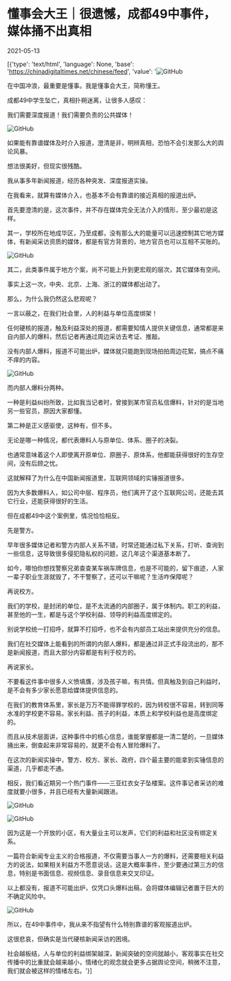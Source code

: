 # 懂事会大王｜很遗憾，成都49中事件，媒体捅不出真相

2021-05-13

[{'type': 'text/html', 'language': None, 'base': 'https://chinadigitaltimes.net/chinese/feed', 'value': '![GitHub](https://chinadigitaltimes.net/chinese/files/2021/05/image-1620891187668.png)

 在中国冲浪，最重要是懂事。我是懂事会大王，简称懂王。 

成都49中学生坠亡，真相扑朔迷离，让很多人感叹：

我们需要深度报道！我们需要负责的公共媒体！

![GitHub](https://chinadigitaltimes.net/chinese/files/2021/05/post-665984-609cd7cc146b0.png)

如果能有靠谱媒体及时介入报道，澄清是非，明辨真相，恐怕不会引发那么大的舆论风暴。

想法很美好，但现实很残酷。

我从事多年新闻报道，经历各种突发、深度报道实操。

在我看来，就算有媒体介入，也基本不会有靠谱的接近真相的报道出炉。

首先要澄清的是，这次事件，并不存在媒体完全无法介入的情形，至少最初是这样。

其一，学校所在地成华区，乃至成都，没有那么大的能量可以迅速控制其它地方媒体，有新闻采访资质的媒体，都是有官方背景的，地方官员也可以互相不买账的。

![GitHub](https://chinadigitaltimes.net/chinese/files/2021/05/post-665984-609cd7cdec3b7.png)

其二，此类事件属于地方个案，尚不可能上升到更宏观的层次，其它媒体有空间。

事实上这一次，中央、北京、上海、浙江的媒体都出动了。

那么，为什么我仍然这么悲观呢？

一言以蔽之，在我们社会里，人的利益与单位高度绑架！

任何硬核的报道，触及利益深处的报道，都需要知情人提供关键信息，通常都是来自内部人的爆料，然后记者再通过周边采访去考证、推敲。

没有内部人爆料，报道不可能出炉，媒体就只能跑到现场拍拍周边花絮，搞点不痛不痒的内容。

![GitHub](https://chinadigitaltimes.net/chinese/files/2021/05/post-665984-609cd7cfc9dd7.)

而内部人爆料分两种。

一种是利益纠纷所致，比如我当记者时，曾接到某市官员私信爆料，针对的是当地另一些官员，原因大家都懂。

第二种是正义感驱使，这种有，但不多。

无论是哪一种情况，都代表爆料人与原单位、体系、圈子的决裂。

也通常意味着这个人即使离开原单位、原圈子、原体系，他都能获得很好的生存空间，没有后顾之忧。

这就解释了为什么在中国新闻报道里，互联网领域的实锤报道很多。

因为大多数爆料人，如公司中层、程序员，他们离开了这个互联网公司，还能去其它行业，还能获得很好的生活。

但在成都49中这个案例里，情况恰恰相反。

先是警方。

早年很多媒体记者和警方内部人关系不错，时常还能通过私下关系，打听、查询到一些信息，这导致很多侵犯隐私权的问题，这几年这个渠道基本断了。

如今，哪怕你想找警察兄弟查查某车祸车牌信息，也是不可能的，留下痕迹，人家一辈子职业生涯就毁了，不干警察了，还可以干嘛呢？生活咋保障呢？

再说校方。

我们的学校，是封闭的单位，是不太流通的内部圈子，属于体制内。职工的利益，甚至他的一生，都是与这个学校利益、领导的利益高度绑定的。

别说学校统一打招呼，就算不打招呼，也不会有内部员工站出来提供充分的信息。

我们在社交媒体上能看到的所谓的内部人爆料，都是通过非正式手段流出的，那不是新闻报道，而且大部分内容都是有利于校方的。

再说家长。

不要看这件事中很多人义愤填膺，涉及孩子嘛，有共情。但真触及到自己利益时，是不会有多少家长愿意给媒体提供信息的。

在我们的教育体系里，家长是万万不能得罪学校的，因为转校很不容易，转到同等水准的学校更不容易。家长利益、孩子的利益，本质上和学校利益也是高度绑定的。

而且从技术层面讲，这种事件中的核心信息，谁能掌握都是一清二楚的，一旦媒体捅出来，倒查起来非常容易的，就更不会有人冒险爆料了。

在这次的新闻实操中，警方、校方、家长、政府，四个最主要的能拿到实锤信息的渠道，几乎都走不通。

相反，我们看近期另一个热门事件——三亚红衣女子坠楼案。这件事记者采访的难度就要小很多，并且已经有大量新闻跟进。

![GitHub](https://chinadigitaltimes.net/chinese/files/2021/05/post-665984-609cd7d15c7a6.)

![GitHub](https://chinadigitaltimes.net/chinese/files/2021/05/post-665984-609cd7d3d7ab6.png)

因为这是一个开放的小区，有大量业主可以发声，它们的利益和社区没有绑定关系。

一篇符合新闻专业主义的合格报道，不仅需要当事人一方的爆料，还需要相关利益方的说法，如果相关利益方不愿意说话，这是大概率事件，至少要通过第三方的信息，特别是书面信息、视频信息、录音信息来交叉印证。

以上都没有，报道不可能出炉，仅凭口头爆料出稿，会将媒体编辑记者置于巨大的不确定风险中。

![GitHub](https://chinadigitaltimes.net/chinese/files/2021/05/post-665984-609cd7d56839f.png)

所以，在49中事件中，我从来不指望有什么特别靠谱的客观报道出炉。

这很悲哀，但确实是当代硬核新闻采访的困境。

社会越板结，人与单位的利益绑架越深，新闻突破的空间就越小，客观事实在社交传播中的比重就会越来越小，情绪化的观念就会更多占据舆论空间，稍微不注意，我们就会被这样的情绪左右。'}]